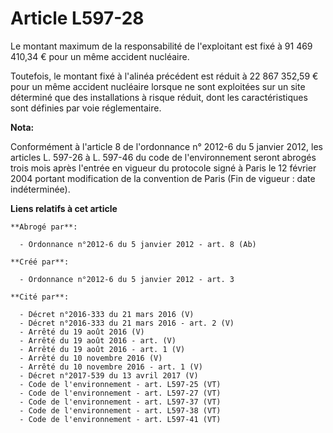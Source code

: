 # Article L597-28

Le montant maximum de la responsabilité de l'exploitant est fixé à 91 469 410,34 € pour un même accident nucléaire. 

Toutefois, le montant fixé à l'alinéa précédent est réduit à 22 867 352,59 € pour un même accident nucléaire lorsque ne sont
exploitées sur un site déterminé que des installations à risque réduit, dont les caractéristiques sont définies par voie
réglementaire.

**Nota:**

Conformément à l'article 8 de l'ordonnance n° 2012-6 du 5 janvier 2012, les articles L. 597-26 à L. 597-46 du code de
l'environnement seront abrogés trois mois après l'entrée en vigueur du protocole signé à Paris le 12 février 2004 portant
modification de la convention de Paris (Fin de vigueur : date indéterminée).

**Liens relatifs à cet article**

	**Abrogé par**:

	  - Ordonnance n°2012-6 du 5 janvier 2012 - art. 8 (Ab)

	**Créé par**:

	  - Ordonnance n°2012-6 du 5 janvier 2012 - art. 3

	**Cité par**:

	  - Décret n°2016-333 du 21 mars 2016 (V)
	  - Décret n°2016-333 du 21 mars 2016 - art. 2 (V)
	  - Arrêté du 19 août 2016 (V)
	  - Arrêté du 19 août 2016 - art. (V)
	  - Arrêté du 19 août 2016 - art. 1 (V)
	  - Arrêté du 10 novembre 2016 (V)
	  - Arrêté du 10 novembre 2016 - art. 1 (V)
	  - Décret n°2017-539 du 13 avril 2017 (V)
	  - Code de l'environnement - art. L597-25 (VT)
	  - Code de l'environnement - art. L597-27 (VT)
	  - Code de l'environnement - art. L597-37 (VT)
	  - Code de l'environnement - art. L597-38 (VT)
	  - Code de l'environnement - art. L597-41 (VT)
